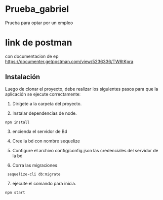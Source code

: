 # Prueba_gabriel

Prueba para optar por un empleo

# link de postman

con documentacion de ep
https://documenter.getpostman.com/view/5236336/TW6tKpra

## Instalación

Luego de clonar el proyecto, debe realizar los siguientes pasos para que la aplicación se ejecute correctamente:

1. Dirígete a la carpeta del proyecto.

2. Instalar dependencias de node.

```
npm install
```

3. encienda el servidor de Bd

4. Cree la bd con nombre sequelize

5. Configure el archivo config/config.json las credenciales del servidor de la bd

6. Corra las migraciones

```
 sequelize-cli db:migrate
```

7. ejecute el comando para inicia.

```
npm start
```

